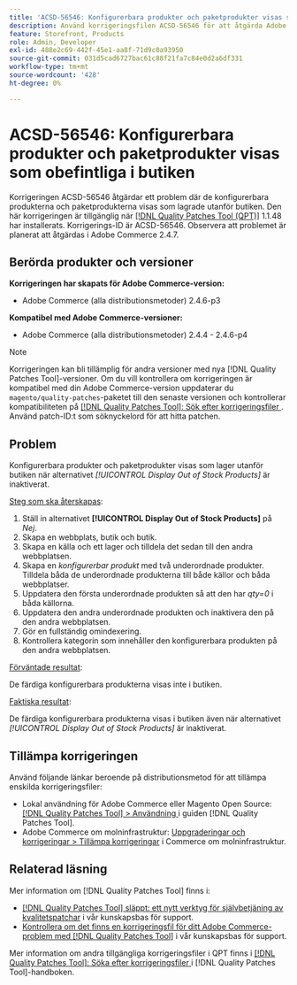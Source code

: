 ```yaml
---
title: 'ACSD-56546: Konfigurerbara produkter och paketprodukter visas som obefintliga i butiken'
description: Använd korrigeringsfilen ACSD-56546 för att åtgärda Adobe Commerce-problemet där de konfigurerbara produkterna och paketprodukterna visas som lagrade utanför butiken när konfigurationsalternativet *[!UICONTROL Display Out of Stock Products]* är inaktiverat.
feature: Storefront, Products
role: Admin, Developer
exl-id: 488e2c69-442f-45e1-aa8f-71d9c0a93950
source-git-commit: 031d5cad6727bac61c88f21fa7c84e0d2a6df331
workflow-type: tm+mt
source-wordcount: '428'
ht-degree: 0%

---
```


# ACSD-56546: Konfigurerbara produkter och paketprodukter visas som obefintliga i butiken

Korrigeringen ACSD-56546 åtgärdar ett problem där de konfigurerbara produkterna och paketprodukterna visas som lagrade utanför butiken. Den här korrigeringen är tillgänglig när [[!DNL Quality Patches Tool (QPT)]](/help/announcements/adobe-commerce-announcements/magento-quality-patches-released-new-tool-to-self-serve-quality-patches.md) 1.1.48 har installerats. Korrigerings-ID är ACSD-56546. Observera att problemet är planerat att åtgärdas i Adobe Commerce 2.4.7.

## Berörda produkter och versioner

**Korrigeringen har skapats för Adobe Commerce-version:**

* Adobe Commerce (alla distributionsmetoder) 2.4.6-p3

**Kompatibel med Adobe Commerce-versioner:**

* Adobe Commerce (alla distributionsmetoder) 2.4.4 - 2.4.6-p4

>[!NOTE]
>
>Korrigeringen kan bli tillämplig för andra versioner med nya [!DNL Quality Patches Tool]-versioner. Om du vill kontrollera om korrigeringen är kompatibel med din Adobe Commerce-version uppdaterar du `magento/quality-patches`-paketet till den senaste versionen och kontrollerar kompatibiliteten på [[!DNL Quality Patches Tool]: Sök efter korrigeringsfiler ](https://experienceleague.adobe.com/tools/commerce-quality-patches/index.html?lang=sv-SE). Använd patch-ID:t som söknyckelord för att hitta patchen.

## Problem

Konfigurerbara produkter och paketprodukter visas som lager utanför butiken när alternativet *[!UICONTROL Display Out of Stock Products]* är inaktiverat.

<u>Steg som ska återskapas</u>:

1. Ställ in alternativet **[!UICONTROL Display Out of Stock Products]** på *Nej*.
1. Skapa en webbplats, butik och butik.
1. Skapa en källa och ett lager och tilldela det sedan till den andra webbplatsen.
1. Skapa en *konfigurerbar produkt* med två underordnade produkter. Tilldela båda de underordnade produkterna till både källor och båda webbplatser.
1. Uppdatera den första underordnade produkten så att den har *qty=0* i båda källorna.
1. Uppdatera den andra underordnade produkten och inaktivera den på den andra webbplatsen.
1. Gör en fullständig omindexering.
1. Kontrollera kategorin som innehåller den konfigurerbara produkten på den andra webbplatsen.

<u>Förväntade resultat</u>:

De färdiga konfigurerbara produkterna visas inte i butiken.

<u>Faktiska resultat</u>:

De färdiga konfigurerbara produkterna visas i butiken även när alternativet *[!UICONTROL Display Out of Stock Products]* är inaktiverat.

## Tillämpa korrigeringen

Använd följande länkar beroende på distributionsmetod för att tillämpa enskilda korrigeringsfiler:

* Lokal användning för Adobe Commerce eller Magento Open Source: [[!DNL Quality Patches Tool] > Användning ](https://experienceleague.adobe.com/docs/commerce-operations/tools/quality-patches-tool/usage.html?lang=sv-SE) i guiden [!DNL Quality Patches Tool].
* Adobe Commerce om molninfrastruktur: [Uppgraderingar och korrigeringar > Tillämpa korrigeringar](https://experienceleague.adobe.com/docs/commerce-cloud-service/user-guide/develop/upgrade/apply-patches.html?lang=sv-SE) i Commerce om molninfrastruktur.

## Relaterad läsning

Mer information om [!DNL Quality Patches Tool] finns i:

* [[!DNL Quality Patches Tool] släppt: ett nytt verktyg för självbetjäning av kvalitetspatchar](/help/announcements/adobe-commerce-announcements/magento-quality-patches-released-new-tool-to-self-serve-quality-patches.md) i vår kunskapsbas för support.
* [Kontrollera om det finns en korrigeringsfil för ditt Adobe Commerce-problem med  [!DNL Quality Patches Tool]](/help/support-tools/patches-available-in-qpt-tool/check-patch-for-magento-issue-with-magento-quality-patches.md) i vår kunskapsbas för support.

Mer information om andra tillgängliga korrigeringsfiler i QPT finns i [[!DNL Quality Patches Tool]: Söka efter korrigeringsfiler ](https://experienceleague.adobe.com/tools/commerce-quality-patches/index.html?lang=sv-SE) i [!DNL Quality Patches Tool]-handboken.
